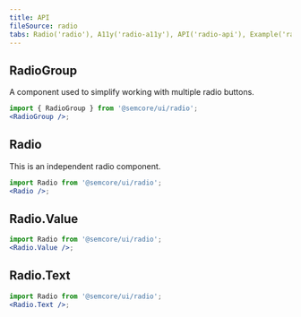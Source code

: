 ```yaml
---
title: API
fileSource: radio
tabs: Radio('radio'), A11y('radio-a11y'), API('radio-api'), Example('radio-code'), Changelog('radio-changelog')
---
```


## RadioGroup

A component used to simplify working with multiple radio buttons.

```jsx
import { RadioGroup } from '@semcore/ui/radio';
<RadioGroup />;
```

<script setup>
  import { data as types } from '../../../builder/typings/types.data.ts'
</script>

<TypesView type="RadioGroupProps" :types={...types} />

## Radio

This is an independent radio component.

```jsx
import Radio from '@semcore/ui/radio';
<Radio />;
```

<TypesView type="RadioProps" :types={...types} />

## Radio.Value

```jsx
import Radio from '@semcore/ui/radio';
<Radio.Value />;
```

<TypesView type="RadioValueProps" :types={...types} />

## Radio.Text

```jsx
import Radio from '@semcore/ui/radio';
<Radio.Text />;
```
